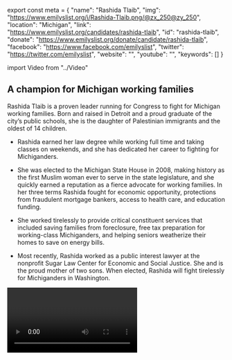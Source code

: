 export const meta = {
  "name": "Rashida Tlaib",
  "img": "https://www.emilyslist.org/i/Rashida-Tlaib.png/@zx_250@zy_250",
  "location": "Michigan",
  "link": "https://www.emilyslist.org/candidates/rashida-tlaib",
  "id": "rashida-tlaib",
  "donate": "https://www.emilyslist.org/donate/candidate/rashida-tlaib",
  "facebook": "https://www.facebook.com/emilyslist",
  "twitter": "https://twitter.com/emilyslist",
  "website": "",
  "youtube": "",
  "keywords": []
}

import Video from "../Video"

## A champion for Michigan working families

Rashida Tlaib is a proven leader running for Congress to fight for Michigan working families. Born and raised in Detroit and a proud graduate of the city’s public schools, she is the daughter of Palestinian immigrants and the oldest of 14 children.

- Rashida earned her law degree while working full time and taking classes on weekends, and she has dedicated her career to fighting for Michiganders.

- She was elected to the Michigan State House in 2008, making history as the first Muslim woman ever to serve in the state legislature, and she quickly earned a reputation as a fierce advocate for working families. In her three terms Rashida fought for economic opportunity, protections from fraudulent mortgage bankers, access to health care, and education funding.

- She worked tirelessly to provide critical constituent services that included saving families from foreclosure, free tax preparation for working-class Michiganders, and helping seniors weatherize their homes to save on energy bills.

- Most recently, Rashida worked as a public interest lawyer at the nonprofit Sugar Law Center for Economic and Social Justice. She and is the proud mother of two sons. When elected, Rashida will fight tirelessly for Michiganders in Washington.

<Video id="ZSUm5NqlVXY" />

## An experienced leader fighting to expand economic opportunity

Rashida is running to expand economic opportunity and to help create good-paying jobs for hardworking Michiganders. She has personally experienced the transformative power of public education, and she believes in the potential of all Michigan students. When elected she will be a powerful advocate for policies that give all Michigan students and families the opportunity to thrive. At a time when Republicans in Congress are desperate to undo all the progress we’ve worked so hard to make, Rashida is a fierce advocate for expanding access to health care and for environmental justice. She is a proven leader who has secured funding for free health clinics and lead abatement, fought back against the Koch brothers’ dumping of petroleum coke on the Detroit riverfront, and led a “Right to Breathe” campaign a public health and environmental initiative to improve air quality. Rashida never backs down from a tough fight, and when elected she will be a fierce champion for Michiganders in Congress.

## A must-hold seat to flip the House

Rashida is running to fill the open seat vacated by Democratic Congressman John Conyers and won a highly competitive Democratic primary. This fighter for Michigan working families is running a strong grassroots campaign and she has what it takes to win and deliver this must-win seat for Democrats to take back the House in November. Our country has never before elected a Muslim woman to Congress, and Rashida is poised to be the first. When elected she will be a powerful advocate for the Michiganders and Muslim women across the country who are not currently seated at the table in Washington. The EMILY’s List community is proud to stand with this champion for progress in her fight to represent Michiganders in Washington.
